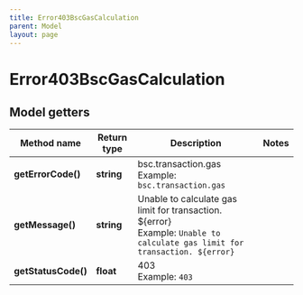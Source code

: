 ```yaml
---
title: Error403BscGasCalculation
parent: Model
layout: page
---
```


# Error403BscGasCalculation

## Model getters

Method name | Return type | Description | Notes
------------ | ------------- | ------------- | -------------
**getErrorCode()** | **string** | bsc.transaction.gas <br>Example: `bsc.transaction.gas` |
**getMessage()** | **string** | Unable to calculate gas limit for transaction. ${error} <br>Example: `Unable to calculate gas limit for transaction. ${error}` |
**getStatusCode()** | **float** | 403 <br>Example: `403` |

